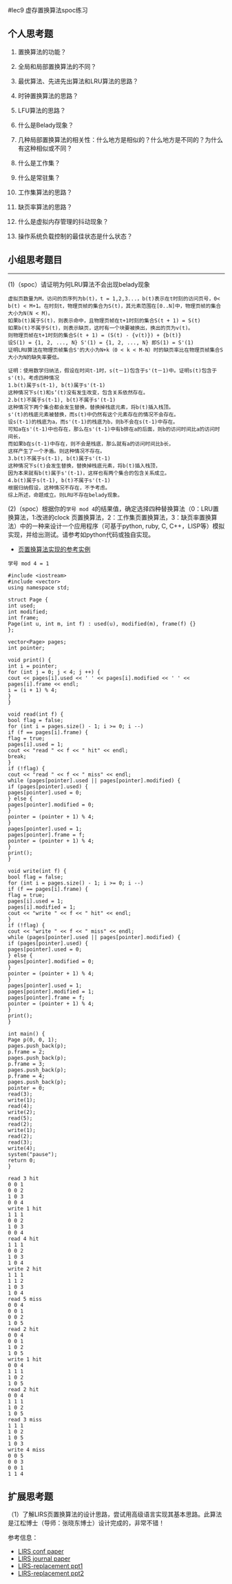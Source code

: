 #lec9 虚存置换算法spoc练习

## 个人思考题
1. 置换算法的功能？

2. 全局和局部置换算法的不同？

3. 最优算法、先进先出算法和LRU算法的思路？

4. 时钟置换算法的思路？

5. LFU算法的思路？

6. 什么是Belady现象？

7. 几种局部置换算法的相关性：什么地方是相似的？什么地方是不同的？为什么有这种相似或不同？

8. 什么是工作集？

9. 什么是常驻集？

10. 工作集算法的思路？

11. 缺页率算法的思路？

12. 什么是虚拟内存管理的抖动现象？

13. 操作系统负载控制的最佳状态是什么状态？

## 小组思考题目

----
(1)（spoc）请证明为何LRU算法不会出现belady现象
```
虚拟页数量为M，访问的页序列为b(t)，t = 1,2,3...，b(t)表示在t时刻的访问页号，0< b(t) < M+1。在时刻t，物理页帧的集合为S(t)，其元素范围在[0..N]中，物理页帧的集合大小为N(N < M)。
如果b(t)属于S(t)，则表示命中，且物理页帧在t+1时刻的集合S(t + 1) = S(t)
如果b(t)不属于S(t)，则表示缺页，这时有一个块要被换出，换出的页为v(t)。
则物理页帧在t+1时刻的集合S(t + 1) = (S(t) - {v(t)}) + {b(t)}
设S(1) = {1, 2, ..., N} S'(1) = {1, 2, ..., N} 即S(1) = S'(1)
证明LRU算法在物理页帧集合S'的大小为N+k（0 < k < M-N）时的缺页率比在物理页帧集合S大小为N的缺失率要低。

证明：使用数学归纳法，假设在时间t-1时，s(t－1)包含于s'(t－1)中。证明s(t)包含于s'(t)。考虑四种情况
1.b(t)属于s(t-1), b(t)属于s'(t-1)
这种情况下s(t)和s‘(t)没有发生改变，包含关系依然存在。
2.b(t)不属于s(t-1), b(t)不属于s'(t-1)
这种情况下两个集合都会发生替换，替换掉栈底元素，将b(t)插入栈顶。
s'(t)的栈底元素被替换，而s(t)中仍然有这个元素存在的情况不会存在。
设s(t-1)的栈底为a，而s'(t-1)的栈底为b，则b不会在s(t-1)中存在。
可知a在s'(t-1)中也存在，那么在s'(t-1)中有b排在a的后面，则b的访问时间比a的访问时间长，
而如果b在s(t-1)中存在，则不会是栈底，那么就有a的访问时间比b长，
这样产生了一个矛盾。则这种情况不存在。
3.b(t)不属于s(t-1), b(t)属于s'(t-1) 
这种情况下s(t)会发生替换，替换掉栈底元素，将b(t)插入栈顶，
因为本来就有b(t)属于s'(t-1)，这样也有两个集合的包含关系成立。
4.b(t)属于s(t-1), b(t)不属于s'(t-1) 
根据归纳假设，这种情况不存在，不予考虑。
综上所述，命题成立。则LRU不存在belady现象。
```


(2)（spoc）根据你的`学号 mod 4`的结果值，确定选择四种替换算法（0：LRU置换算法，1:改进的clock 页置换算法，2：工作集页置换算法，3：缺页率置换算法）中的一种来设计一个应用程序（可基于python, ruby, C, C++，LISP等）模拟实现，并给出测试。请参考如python代码或独自实现。
 - [页置换算法实现的参考实例](https://github.com/chyyuu/ucore_lab/blob/master/related_info/lab3/page-replacement-policy.py)
```
学号 mod 4 = 1

#include <iostream>
#include <vector>
using namespace std;

struct Page {
int used;
int modified;
int frame;
Page(int u, int m, int f) : used(u), modified(m), frame(f) {}
};

vector<Page> pages;
int pointer;

void print() {
int i = pointer;
for (int j = 0; j < 4; j ++) {
cout << pages[i].used << ' ' << pages[i].modified << ' ' << pages[i].frame << endl;
i = (i + 1) % 4;    
}       
}    

void read(int f) {
bool flag = false;
for (int i = pages.size() - 1; i >= 0; i --)
if (f == pages[i].frame) {
flag = true;
pages[i].used = 1;
cout << "read " << f << " hit" << endl;
break;   
}  
if (!flag) {
cout << "read " << f << " miss" << endl;
while (pages[pointer].used || pages[pointer].modified) {
if (pages[pointer].used) {
pages[pointer].used = 0;
} else {
pages[pointer].modified = 0;   
}
pointer = (pointer + 1) % 4;
}
pages[pointer].used = 1;
pages[pointer].frame = f;
pointer = (pointer + 1) % 4;
}    
print();
}

void write(int f) {
bool flag = false;
for (int i = pages.size() - 1; i >= 0; i --)
if (f == pages[i].frame) {
flag = true;
pages[i].used = 1;
pages[i].modified = 1;
cout << "write " << f << " hit" << endl;   
}    
if (!flag) {
cout << "write " << f << " miss" << endl;
while (pages[pointer].used || pages[pointer].modified) {
if (pages[pointer].used) {
pages[pointer].used = 0;
} else {
pages[pointer].modified = 0;   
}
pointer = (pointer + 1) % 4;
}
pages[pointer].used = 1;
pages[pointer].modified = 1;
pages[pointer].frame = f;
pointer = (pointer + 1) % 4;
}
print();
} 

int main() {
Page p(0, 0, 1);
pages.push_back(p);
p.frame = 2;
pages.push_back(p);
p.frame = 3;
pages.push_back(p);
p.frame = 4;
pages.push_back(p);
pointer = 0;
read(3);
write(1);
read(4);
write(2);
read(5);
read(2);
write(1);
read(2);
read(3);
write(4);
system("pause");
return 0;   
}    
```
```
read 3 hit
0 0 1
0 0 2
1 0 3
0 0 4
write 1 hit
1 1 1
0 0 2
1 0 3
0 0 4
read 4 hit
1 1 1
0 0 2
1 0 3
1 0 4
write 2 hit
1 1 1
1 1 2
1 0 3
1 0 4
read 5 miss
0 0 4
0 0 1
0 0 2
1 0 5
read 2 hit
0 0 4
0 0 1
1 0 2
1 0 5
write 1 hit
0 0 4
1 1 1
1 0 2
1 0 5
read 2 hit
0 0 4
1 1 1
1 0 2
1 0 5
read 3 miss
1 1 1
1 0 2
1 0 5
1 0 3
write 4 miss
0 0 5
0 0 3
0 0 1
1 1 4
```
 
## 扩展思考题
（1）了解LIRS页置换算法的设计思路，尝试用高级语言实现其基本思路。此算法是江松博士（导师：张晓东博士）设计完成的，非常不错！

参考信息：

 - [LIRS conf paper](http://www.ece.eng.wayne.edu/~sjiang/pubs/papers/jiang02_LIRS.pdf)
 - [LIRS journal paper](http://www.ece.eng.wayne.edu/~sjiang/pubs/papers/jiang05_LIRS.pdf)
 - [LIRS-replacement ppt1](http://dragonstar.ict.ac.cn/course_09/XD_Zhang/(6)-LIRS-replacement.pdf)
 - [LIRS-replacement ppt2](http://www.ece.eng.wayne.edu/~sjiang/Projects/LIRS/sig02.ppt)
